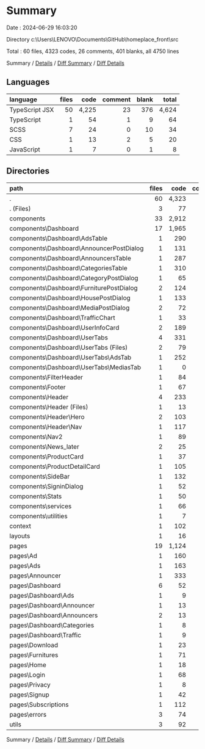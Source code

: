 # Summary

Date : 2024-06-29 16:03:20

Directory c:\\Users\\LENOVO\\Documents\\GitHub\\homeplace_front\\src

Total : 60 files,  4323 codes, 26 comments, 401 blanks, all 4750 lines

Summary / [Details](details.md) / [Diff Summary](diff.md) / [Diff Details](diff-details.md)

## Languages
| language | files | code | comment | blank | total |
| :--- | ---: | ---: | ---: | ---: | ---: |
| TypeScript JSX | 50 | 4,225 | 23 | 376 | 4,624 |
| TypeScript | 1 | 54 | 1 | 9 | 64 |
| SCSS | 7 | 24 | 0 | 10 | 34 |
| CSS | 1 | 13 | 2 | 5 | 20 |
| JavaScript | 1 | 7 | 0 | 1 | 8 |

## Directories
| path | files | code | comment | blank | total |
| :--- | ---: | ---: | ---: | ---: | ---: |
| . | 60 | 4,323 | 26 | 401 | 4,750 |
| . (Files) | 3 | 77 | 2 | 13 | 92 |
| components | 33 | 2,912 | 2 | 198 | 3,112 |
| components\\Dashboard | 17 | 1,965 | 1 | 121 | 2,087 |
| components\\Dashboard\\AdsTable | 1 | 290 | 0 | 11 | 301 |
| components\\Dashboard\\AnnouncerPostDialog | 1 | 131 | 0 | 6 | 137 |
| components\\Dashboard\\AnnouncersTable | 1 | 287 | 0 | 13 | 300 |
| components\\Dashboard\\CategoriesTable | 1 | 310 | 0 | 14 | 324 |
| components\\Dashboard\\CategoryPostDialog | 1 | 65 | 0 | 5 | 70 |
| components\\Dashboard\\FurniturePostDialog | 2 | 124 | 0 | 22 | 146 |
| components\\Dashboard\\HousePostDialog | 1 | 133 | 0 | 9 | 142 |
| components\\Dashboard\\MediaPostDialog | 2 | 72 | 0 | 12 | 84 |
| components\\Dashboard\\TrafficChart | 1 | 33 | 0 | 1 | 34 |
| components\\Dashboard\\UserInfoCard | 2 | 189 | 1 | 10 | 200 |
| components\\Dashboard\\UserTabs | 4 | 331 | 0 | 18 | 349 |
| components\\Dashboard\\UserTabs (Files) | 2 | 79 | 0 | 8 | 87 |
| components\\Dashboard\\UserTabs\\AdsTab | 1 | 252 | 0 | 9 | 261 |
| components\\Dashboard\\UserTabs\\MediasTab | 1 | 0 | 0 | 1 | 1 |
| components\\FilterHeader | 1 | 84 | 0 | 5 | 89 |
| components\\Footer | 1 | 67 | 0 | 3 | 70 |
| components\\Header | 4 | 233 | 1 | 24 | 258 |
| components\\Header (Files) | 1 | 13 | 0 | 5 | 18 |
| components\\Header\\Hero | 2 | 103 | 1 | 11 | 115 |
| components\\Header\\Nav | 1 | 117 | 0 | 8 | 125 |
| components\\Nav2 | 1 | 89 | 0 | 6 | 95 |
| components\\News_later | 2 | 25 | 0 | 2 | 27 |
| components\\ProductCard | 1 | 37 | 0 | 6 | 43 |
| components\\ProductDetailCard | 1 | 105 | 0 | 6 | 111 |
| components\\SideBar | 1 | 132 | 0 | 12 | 144 |
| components\\SigninDialog | 1 | 52 | 0 | 2 | 54 |
| components\\Stats | 1 | 50 | 0 | 5 | 55 |
| components\\services | 1 | 66 | 0 | 5 | 71 |
| components\\utilities | 1 | 7 | 0 | 1 | 8 |
| context | 1 | 102 | 0 | 18 | 120 |
| layouts | 1 | 16 | 1 | 4 | 21 |
| pages | 19 | 1,124 | 19 | 145 | 1,288 |
| pages\\Ad | 1 | 160 | 10 | 14 | 184 |
| pages\\Ads | 1 | 163 | 4 | 19 | 186 |
| pages\\Announcer | 1 | 333 | 5 | 22 | 360 |
| pages\\Dashboard | 6 | 52 | 0 | 21 | 73 |
| pages\\Dashboard\\Ads | 1 | 9 | 0 | 5 | 14 |
| pages\\Dashboard\\Announcer | 1 | 13 | 0 | 2 | 15 |
| pages\\Dashboard\\Announcers | 2 | 13 | 0 | 5 | 18 |
| pages\\Dashboard\\Categories | 1 | 8 | 0 | 8 | 16 |
| pages\\Dashboard\\Traffic | 1 | 9 | 0 | 1 | 10 |
| pages\\Download | 1 | 23 | 0 | 2 | 25 |
| pages\\Furnitures | 1 | 71 | 0 | 16 | 87 |
| pages\\Home | 1 | 18 | 0 | 7 | 25 |
| pages\\Login | 1 | 68 | 0 | 11 | 79 |
| pages\\Privacy | 1 | 8 | 0 | 4 | 12 |
| pages\\Signup | 1 | 42 | 0 | 15 | 57 |
| pages\\Subscriptions | 1 | 112 | 0 | 5 | 117 |
| pages\\errors | 3 | 74 | 0 | 9 | 83 |
| utils | 3 | 92 | 2 | 23 | 117 |

Summary / [Details](details.md) / [Diff Summary](diff.md) / [Diff Details](diff-details.md)